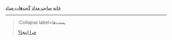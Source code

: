 [خانه](/)
[سایت مداد](https://medad-ai.ir)
[گیت‌هاب مداد](https://github.com/Medad-ai)

---

> :Collapse label=پست‌ها
>
> [چرا اینجا؟](/why-there)

<br><br>
